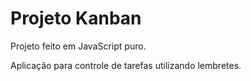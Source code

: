 # Projeto Kanban

Projeto feito em JavaScript puro.

Aplicação para controle de tarefas utilizando lembretes.